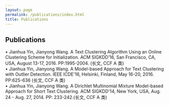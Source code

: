 ```yaml
---
layout: page
permalink: /publications/index.html
title: Publications
---
```


## Publications

• Jianhua Yin, Jianyong Wang. A Text Clustering Algorithm Using an Online Clustering Scheme for Initialization. ACM SIGKDD’16, San Francisco, CA, USA, August 13-17, 2016. PP:1995-2004. (长文, CCF A 类)   
• Jianhua Yin, Jianyong Wang. A Model-based Approach for Text Clustering with Outlier Detection. IEEE ICDE'16, Helsinki, Finland, May 16-20, 2016. PP:625-636 (长文, CCF A 类)   
• Jianhua Yin, Jianyong Wang. A Dirichlet Multinomial Mixture Model-based Approach for Short Text Clustering. ACM SIGKDD'14, New York, USA, Aug. 24 - Aug. 27, 2014. PP: 233-242.(长文, CCF A 类)



